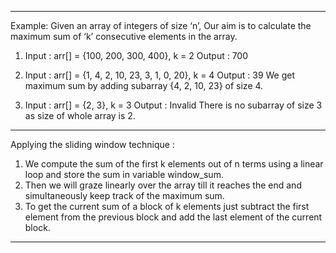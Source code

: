 ---------------------------------------------------------------------------------------------------

Example: Given an array of integers of size ‘n’, Our aim is to calculate the maximum sum of ‘k’ consecutive elements in the array.

1. Input  : arr[] = {100, 200, 300, 400}, k = 2
Output : 700

2. Input  : arr[] = {1, 4, 2, 10, 23, 3, 1, 0, 20}, k = 4 
Output : 39
We get maximum sum by adding subarray {4, 2, 10, 23} of size 4.

3. Input  : arr[] = {2, 3}, k = 3
Output : Invalid
There is no subarray of size 3 as size of whole array is 2.

---------------------------------------------------------------------------------------------------

Applying the sliding window technique : 
1. We compute the sum of the first k elements out of n terms using a linear loop and store the sum in variable window_sum.
2. Then we will graze linearly over the array till it reaches the end and simultaneously keep track of the maximum sum.
3. To get the current sum of a block of k elements just subtract the first element from the previous block and add the last element of the current block.

---------------------------------------------------------------------------------------------------